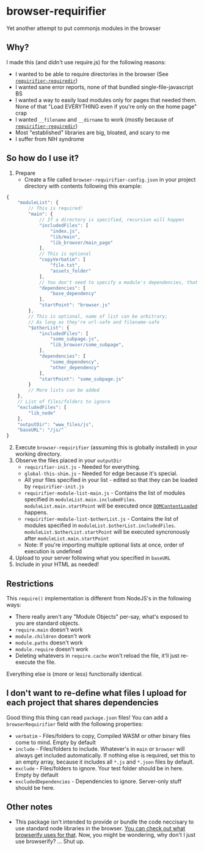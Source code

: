 # browser-requirifier

Yet another attempt to put commonjs modules in the browser

## Why?

I made this (and didn't use require.js) for the following reasons:

* I wanted to be able to require directories in the browser (See [`requirifier-requiredir`](https://github.com/ARitz-Cracker/requirifier-requiredir))
* I wanted sane error reports, none of that bundled single-file-javascript BS
* I wanted a way to easily load modules only for pages that needed them. None of that "Load EVERYTHING even if you're only on the home page" crap
* I wanted `__filename` and `__dirname` to work (mostly because of [`requirifier-requiredir`](https://github.com/ARitz-Cracker/requirifier-requiredir))
* Most "established" libraries are big, bloated, and scary to me
* I suffer from NIH syndrome

## So how do I use it?

1. Prepare
    * Create a file called `browser-requirifier-config.json` in your project directory with contents following this example:
```js
{
	"moduleList": {
		// This is required!
		"main": {
			// If a directory is specified, recursion will happen
			"includedFiles": [
				"index.js",
				"lib/main",
				"lib_browser/main_page"
			],
			// This is optional
			"copyVerbatim": [
				"file.txt",
				"assets_folder"
			],
			// You don't need to specify a module's dependencies, that'll happen automatically. But you have to specify YOUR dependencies
			"dependencies": [
				"base_dependency"
			],
			"startPoint": "browser.js"
		},
		// This is optional, name of list can be arbitrary;
		// As long as they're url-safe and filename-safe
		"$otherList": {
			"includedFiles": [
				"some_subpage.js",
				"lib_browser/some_subpage",
			],
			"dependencies": [
				"some_dependency",
				"other_dependency"
			],
			"startPoint": "some_subpage.js"
		}
		// More lists can be added
	},
	// List of files/folders to ignore
	"excludedFiles": [
		"lib_node"
	],
	"outputDir": "www_files/js",
	"baseURL": "/js/"
}
```
2. Execute `browser-requirifier` (assuming this is globally installed) in your working directory.
3. Observe the files placed in your `outputDir`
    * `requirifier-init.js` - Needed for everything.
	* `global-this-shim.js` - Needed for edge because it's special.
	* All your files specified in your list - edited so that they can be loaded by `requirifier-init.js`
	* `requirifier-module-list-main.js` - Contains the list of modules specified in `moduleList.main.includedFiles`. `moduleList.main.startPoint` will be executed once [`DOMContentLoaded`](https://developer.mozilla.org/en-US/docs/Web/API/Window/DOMContentLoaded_event) happens.
	* `requirifier-module-list-$otherList.js` - Contains the list of modules specified in `moduleList.$otherList.includedFiles`. `moduleList.$otherList.startPoint` will be executed syncronously after `moduleList.main.startPoint`
	* Note: If you're importing multiple optional lists at once, order of execution is undefined
4. Upload to your server following what you specified in `baseURL`
5. Include in your HTML as needed! 

## Restrictions

This `require()` implementation is different from NodeJS's in the following ways:
* There really aren't any "Module Objects" per-say, what's exposed to you are standard objects.
* `require.main` doesn't work
* `module.children` doesn't work
* `module.paths` doesn't work
* `module.require` doesn't work
* Deleting whatevers in `require.cache` won't reload the file, it'll just re-execute the file.

Everything else is (more or less) functionally identical.

## I don't want to re-define what files I upload for each project that shares dependencies

Good thing this thing can read `package.json` files! You can add a `browserRequirifier` field with the following properties:
* `verbatim` - Files/folders to copy, Compiled WASM or other binary files come to mind. Empty by default
* `include` - Files/folders to include. Whatever's in `main` or `browser` will always get included automatically. If nothing else is required, set this to an empty array, because it includes all `*.js` and `*.json` files by default.
* `exclude` - Files/folders to ignore. Your test folder should be in here. Empty by default
* `excludedDependencies` - Dependencies to ignore. Server-only stuff should be here.

## Other notes

* This package isn't intended to provide or bundle the code neccisary to use standard node libraries in the browser. [You can check out what browserify uses for that](https://github.com/browserify/browserify#compatibility). Now, you might be wondering, why don't I just use browserify? ... Shut up.
